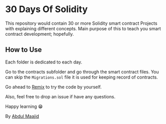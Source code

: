 # 30 Days Of Solidity

This repository would contain 30 or more Solidity smart contract Projects with explaining different concepts. Main purpose of this to teach you smart contract development; 
hopefully.

## How to Use

Each folder is dedicated to each day.

Go to the contracts subfolder and go through the smart contract files. You can skip the `Migrations.sol` file it is used for keeping record of contracts.

Go ahead to [Remix](https://remix.ethereum.org/) to try the code by yourself.

Also, feel free to drop an issue if have any questions.

Happy learning 😁

By [Abdul Maajid](https://twitter.com/MrAMaajid)

